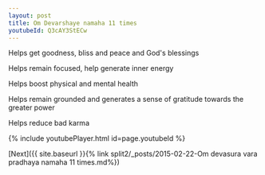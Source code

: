 ```yaml
---
layout: post
title: Om Devarshaye namaha 11 times
youtubeId: Q3cAY3StECw
---
```

 
 
Helps get goodness, bliss and peace and God's blessings
 
Helps remain focused, help generate inner energy 
 
Helps boost physical and mental health 
 
Helps remain grounded and generates a sense of gratitude towards the greater power 
 
Helps reduce bad karma
 
 
 
 


{% include youtubePlayer.html id=page.youtubeId %}
 
[Next]({{ site.baseurl }}{% link  split2/_posts/2015-02-22-Om devasura vara pradhaya namaha 11 times.md%})
 

